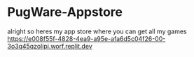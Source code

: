# PugWare-Appstore
alright so heres my app store where you can get all my games
https://e008f55f-4828-4ea9-a95e-afa6d5c04f26-00-3o3q45qzolipi.worf.replit.dev
